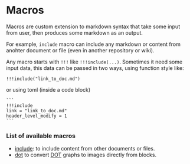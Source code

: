 # Macros
Macros are custom extension to markdown syntax that take some input from user, then produces some markdown as an output.

For example, `include` macro can include any markdown or content from anohter document or file (even in another repository or wiki).

Any macro starts with `!!!` like ```!!!include(...)```. Sometimes it need some input data, this data can be passed in two ways, using function style like:

```
!!!include("link_to_doc.md")
```

or using toml (inside a code block)

````
```
!!!include
link = "link_to_doc.md"
header_level_modify = 1
```
````


### List of available macros
* [include](include.md): to include content from other documents or files.
* [dot](dot.md) to convert [DOT](https://en.wikipedia.org/wiki/DOT_(graph_description_language)) graphs to images directly from blocks.
